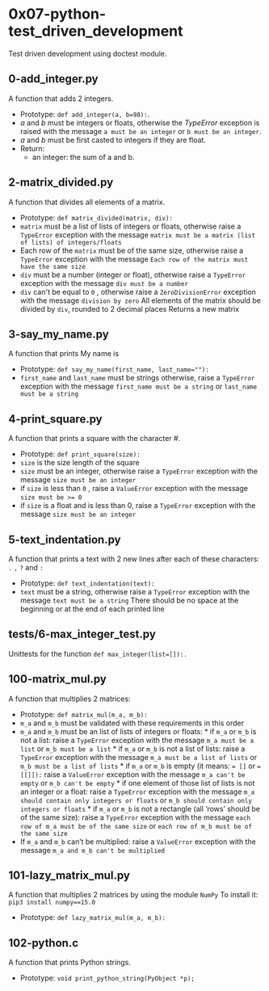 # 0x07-python-test_driven_development

Test driven development using doctest module.

## 0-add_integer.py

A function that adds 2 integers. 

- Prototype: ``` def add_integer(a, b=98): ```.
- *a* and *b* must be integers or floats, otherwise the *TypeError* exception is raised with the message ``` a must be an integer ``` or ``` b must be an integer ```.
- *a* and *b* must be first casted to integers if they are float.
- Return:
	* an integer: the sum of a and b.

## 2-matrix_divided.py

A function that divides all elements of a matrix.

- Prototype: ``` def matrix_divided(matrix, div): ```
- ``` matrix ```  must be a list of lists of integers or floats, otherwise raise a ``` TypeError ``` exception with the message ``` matrix must be a matrix (list of lists) of integers/floats ```
- Each row of the ``` matrix ``` must be of the same size, otherwise raise a ``` TypeError ``` exception with the message ``` Each row of the matrix must have the same size ```
- ``` div ``` must be a number (integer or float), otherwise raise a ``` TypeError ``` exception with the message ``` div must be a number ```
- ``` div ``` can't be equal to ``` 0 ``` , otherwise raise a ``` ZeroDivisionError ``` exception with the message ``` division by zero ```
All elements of the matrix should be divided by ``` div ```, rounded to 2 decimal places
Returns a new matrix

## 3-say_my_name.py

A function that prints My name is <first name> <last name>

- Prototype: ``` def say_my_name(first_name, last_name=""): ```
- ``` first_name ``` and ``` last_name ``` must be strings otherwise, raise a ``` TypeError ``` exception with the message ``` first_name must be a string ``` or ``` last_name must be a string ```

## 4-print_square.py

A function that prints a square with the character #.

- Prototype: ``` def print_square(size): ```
- ``` size ``` is the size length of the square
- ``` size ``` must be an integer, otherwise raise a ``` TypeError ``` exception with the message ``` size must be an integer ```
- if ``` size ``` is less than ``` 0 ``` , raise a ``` ValueError ``` exception with the message ``` size must be >= 0 ```
- if ``` size ``` is a float and is less than 0, raise a ``` TypeError ``` exception with the message ``` size must be an integer ```

## 5-text_indentation.py

A function that prints a text with 2 new lines after each of these characters: ``` . ```  ``` , ``` ``` ? ``` and ``` : ```

- Prototype: ``` def text_indentation(text): ```
- ``` text ``` must be a string, otherwise raise a ``` TypeError ``` exception with the message ``` text must be a string ```
There should be no space at the beginning or at the end of each printed line

## tests/6-max_integer_test.py

Unittests for the function ``` def max_integer(list=[]):. ```

## 100-matrix_mul.py

A function that multiplies 2 matrices:
- Prototype: ``` def matrix_mul(m_a, m_b): ```
- ``` m_a ``` and ``` m_b ``` must be validated with these requirements in this order
- ``` m_a ``` and ``` m_b ``` must be an list of lists of integers or floats:
       * if ``` m_a ```  or ``` m_b ``` is not a list: raise a ``` TypeError ``` exception with the message ``` m_a must be a list ``` or ``` m_b must be a list ```
       * if ``` m_a ``` or ``` m_b ``` is not a list of lists: raise a ``` TypeError ``` exception with the message ``` m_a must be a list of lists ``` or ``` m_b must be a list of lists ```
       * if ``` m_a ``` or ``` m_b ``` is empty (it means: ``` = [] ``` or ``` = [[]]): ``` raise a ``` ValueError ``` exception with the message ``` m_a can't be empty ``` or ``` m_b can't be empty ```
       * if one element of those list of lists is not an integer or a float: raise a ``` TypeError ``` exception with the message ``` m_a should contain only integers or floats ``` or ``` m_b should contain only integers or floats ```
       *  if ``` m_a ``` or ``` m_b ``` is not a rectangle (all ‘rows’ should be of the same size): raise a ``` TypeError ```  exception with the message ``` each row of m_a must be of the same size ``` or ``` each row of m_b must be of the same size ``` 
- If ``` m_a ```  and ``` m_b ``` can’t be multiplied: raise a ``` ValueError ```  exception with the message ``` m_a and m_b can't be multiplied ```

## 101-lazy_matrix_mul.py

A function that multiplies 2 matrices by using the module ``` NumPy ```
To install it: ``` pip3 install numpy==15.0 ```
- Prototype: ``` def lazy_matrix_mul(m_a, m_b): ``` 

## 102-python.c 

A function that prints Python strings.
- Prototype: ``` void print_python_string(PyObject *p); ```
